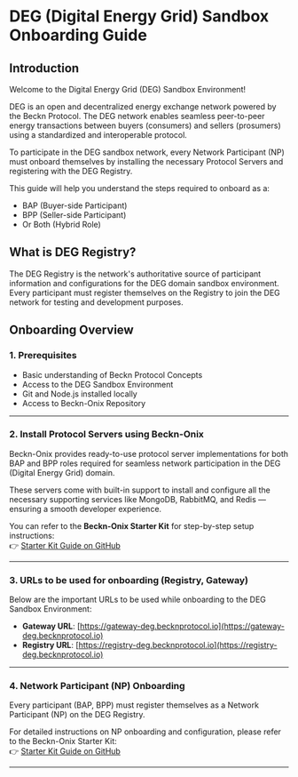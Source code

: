 # DEG (Digital Energy Grid) Sandbox Onboarding Guide

## Introduction

Welcome to the Digital Energy Grid (DEG) Sandbox Environment!

DEG is an open and decentralized energy exchange network powered by the Beckn Protocol. The DEG network enables seamless peer-to-peer energy transactions between buyers (consumers) and sellers (prosumers) using a standardized and interoperable protocol.

To participate in the DEG sandbox network, every Network Participant (NP) must onboard themselves by installing the necessary Protocol Servers and registering with the DEG Registry.

This guide will help you understand the steps required to onboard as a:

- BAP (Buyer-side Participant)
- BPP (Seller-side Participant)
- Or Both (Hybrid Role)

## What is DEG Registry?

The DEG Registry is the network's authoritative source of participant information and configurations for the DEG domain sandbox environment. Every participant must register themselves on the Registry to join the DEG network for testing and development purposes.

## Onboarding Overview

### 1. Prerequisites

- Basic understanding of Beckn Protocol Concepts
- Access to the DEG Sandbox Environment
- Git and Node.js installed locally
- Access to Beckn-Onix Repository

---

### 2. Install Protocol Servers using Beckn-Onix

Beckn-Onix provides ready-to-use protocol server implementations for both BAP and BPP roles required for seamless network participation in the DEG (Digital Energy Grid) domain.

These servers come with built-in support to install and configure all the necessary supporting services like MongoDB, RabbitMQ, and Redis — ensuring a smooth developer experience.

You can refer to the **Beckn-Onix Starter Kit** for step-by-step setup instructions:  
👉 [Starter Kit Guide on GitHub](https://github.com/beckn/missions/blob/troubleshoot-guide/starter_kit/starter_kit.md)

---

### 3. URLs to be used for onboarding (Registry, Gateway)

Below are the important URLs to be used while onboarding to the DEG Sandbox Environment:

- **Gateway URL**: [https://gateway-deg.becknprotocol.io](https://gateway-deg.becknprotocol.io)
- **Registry URL**: [https://registry-deg.becknprotocol.io](https://registry-deg.becknprotocol.io)

---

### 4. Network Participant (NP) Onboarding

Every participant (BAP, BPP) must register themselves as a Network Participant (NP) on the DEG Registry.

For detailed instructions on NP onboarding and configuration, please refer to the Beckn-Onix Starter Kit:  
👉 [Starter Kit Guide on GitHub](https://github.com/beckn/missions/blob/troubleshoot-guide/starter_kit/starter_kit.md)

---
